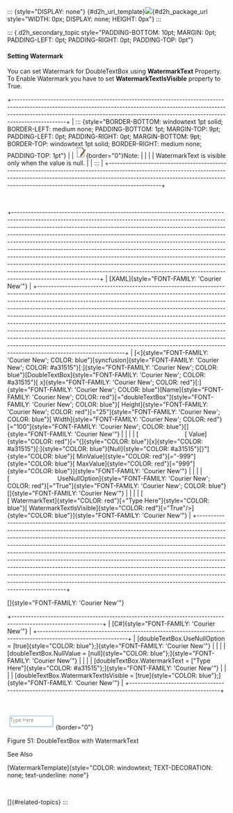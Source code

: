::: {style="DISPLAY: none"}
[](ms-xhelp:///?Id=d2h_url_template){#d2h_url_template}![](!package_url!){#d2h_package_url style="WIDTH: 0px; DISPLAY: none; HEIGHT: 0px"}
:::

::: {.d2h_secondary_topic style="PADDING-BOTTOM: 10pt; MARGIN: 0pt; PADDING-LEFT: 0pt; PADDING-RIGHT: 0pt; PADDING-TOP: 0pt"}
#### Setting Watermark

You can set Watermark for DoubleTextBox using **WatermarkText** Property. To Enable Watermark you have to set **WatermarkTextIsVisible** property to True.

+-------------------------------------------------------------------------------------------------------------------------------------------------------------------------------------------------------------------------------------------------------------+
| ::: {style="BORDER-BOTTOM: windowtext 1pt solid; BORDER-LEFT: medium none; PADDING-BOTTOM: 1pt; MARGIN-TOP: 9pt; PADDING-LEFT: 0pt; PADDING-RIGHT: 0pt; MARGIN-BOTTOM: 9pt; BORDER-TOP: windowtext 1pt solid; BORDER-RIGHT: medium none; PADDING-TOP: 1pt"} |
| ![](../ImagesExt/image261_3.jpg){border="0"}Note:                                                                                                                                                                                                           |
|                                                                                                                                                                                                                                                             |
| WatermarkText is visible only when the value is null.                                                                                                                                                                                                       |
| :::                                                                                                                                                                                                                                                         |
+-------------------------------------------------------------------------------------------------------------------------------------------------------------------------------------------------------------------------------------------------------------+

 

+-------------------------------------------------------------------------------------------------------------------------------------------------------------------------------------------------------------------------------------------------------------------------------------------------------------------------------------------------------------------------------------------------------------------------------------------------------------------------------------------------------------------------------------------------------------------------------------------------------------------------------------------------------------------------------------------------------------------------------------------------------------+
| [XAML]{style="FONT-FAMILY: 'Courier New'"}                                                                                                                                                                                                                                                                                                                                                                                                                                                                                                                                                                                                                                                                                                                  |
+-------------------------------------------------------------------------------------------------------------------------------------------------------------------------------------------------------------------------------------------------------------------------------------------------------------------------------------------------------------------------------------------------------------------------------------------------------------------------------------------------------------------------------------------------------------------------------------------------------------------------------------------------------------------------------------------------------------------------------------------------------------+
| [\<]{style="FONT-FAMILY: 'Courier New'; COLOR: blue"}[syncfusion]{style="FONT-FAMILY: 'Courier New'; COLOR: #a31515"}[:]{style="FONT-FAMILY: 'Courier New'; COLOR: blue"}[DoubleTextBox]{style="FONT-FAMILY: 'Courier New'; COLOR: #a31515"}[ x]{style="FONT-FAMILY: 'Courier New'; COLOR: red"}[:]{style="FONT-FAMILY: 'Courier New'; COLOR: blue"}[Name]{style="FONT-FAMILY: 'Courier New'; COLOR: red"}[=\"doubleTextBox\"]{style="FONT-FAMILY: 'Courier New'; COLOR: blue"}[ Height]{style="FONT-FAMILY: 'Courier New'; COLOR: red"}[=\"25\"]{style="FONT-FAMILY: 'Courier New'; COLOR: blue"}[ Width]{style="FONT-FAMILY: 'Courier New'; COLOR: red"}[=\"100\"]{style="FONT-FAMILY: 'Courier New'; COLOR: blue"}[]{style="FONT-FAMILY: 'Courier New'"} |
|                                                                                                                                                                                                                                                                                                                                                                                                                                                                                                                                                                                                                                                                                                                                                             |
| [                           [ Value]{style="COLOR: red"}[=\"{]{style="COLOR: blue"}[x]{style="COLOR: #a31515"}[:]{style="COLOR: blue"}[Null]{style="COLOR: #a31515"}[}\"]{style="COLOR: blue"}[ MinValue]{style="COLOR: red"}[=\"-999\"]{style="COLOR: blue"}[ MaxValue]{style="COLOR: red"}[=\"999\"]{style="COLOR: blue"}]{style="FONT-FAMILY: 'Courier New'"}                                                                                                                                                                                                                                                                                                                                                                                            |
|                                                                                                                                                                                                                                                                                                                                                                                                                                                                                                                                                                                                                                                                                                                                                             |
| [                            UseNullOption]{style="FONT-FAMILY: 'Courier New'; COLOR: red"}[=\"True\"]{style="FONT-FAMILY: 'Courier New'; COLOR: blue"}[]{style="FONT-FAMILY: 'Courier New'"}                                                                                                                                                                                                                                                                                                                                                                                                                                                                                                                                                               |
|                                                                                                                                                                                                                                                                                                                                                                                                                                                                                                                                                                                                                                                                                                                                                             |
| [                           [ WatermarkText]{style="COLOR: red"}[=\"Type Here\"]{style="COLOR: blue"}[ WatermarkTextIsVisible]{style="COLOR: red"}[=\"True\"/\>]{style="COLOR: blue"}]{style="FONT-FAMILY: 'Courier New'"}                                                                                                                                                                                                                                                                                                                                                                                                                                                                                                                                  |
+-------------------------------------------------------------------------------------------------------------------------------------------------------------------------------------------------------------------------------------------------------------------------------------------------------------------------------------------------------------------------------------------------------------------------------------------------------------------------------------------------------------------------------------------------------------------------------------------------------------------------------------------------------------------------------------------------------------------------------------------------------------+

[]{style="FONT-FAMILY: 'Courier New'"} 

+--------------------------------------------------------------------------------------------------------------+
| [C#]{style="FONT-FAMILY: 'Courier New'"}                                                                     |
+--------------------------------------------------------------------------------------------------------------+
| [doubleTextBox.UseNullOption = [true]{style="COLOR: blue"};]{style="FONT-FAMILY: 'Courier New'"}             |
|                                                                                                              |
| [doubleTextBox.NullValue = [null]{style="COLOR: blue"};]{style="FONT-FAMILY: 'Courier New'"}                 |
|                                                                                                              |
| [doubleTextBox.WatermarkText = [\"Type Here\"]{style="COLOR: #a31515"};]{style="FONT-FAMILY: 'Courier New'"} |
|                                                                                                              |
| [doubleTextBox.WatermarkTextIsVisible = [true]{style="COLOR: blue"};]{style="FONT-FAMILY: 'Courier New'"}    |
+--------------------------------------------------------------------------------------------------------------+

 

![](../ImagesExt/image261_55.png){border="0"}

Figure 51: DoubleTextBox with WatermarkText

See Also

[WatermarkTemplate]{style="COLOR: windowtext; TEXT-DECORATION: none; text-underline: none"}

 

[]{#related-topics}
:::

